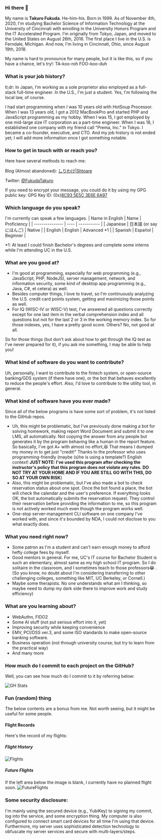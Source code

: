 ### Hi there 👋
My name is **Takuro Fukuda**. He-him-his. Born in 1999. As of November 4th, 2020, I'm studying Bachelor Science of Information Technology at the University of Cincinnati with enrolling in the University Honors Program and the IT Accelerated Program.
I'm originally from Tokyo, Japan, and moved to the United States on August 26th, 2016. The first place I live in the U.S. is Ferndale, Michigan.
And now, I'm living in Cincinnati, Ohio, since August 19th, 2018.

My name is hard to pronounce for many people, but it is like this, so if you have a chance, let's try!: TA-koo-roh FOO-koo-duh


### What is your job history?
tl;dr: In Japan, I'm working as a sole proprietor also employed as a full-stack full-time engineer. In the U.S., I'm just a student. Yes, I'm following the local law, of course.

I had start programming when I was 10 years old with HotSoup Processor. When I was 13 years old, I got a 2012 MacBookPro and started PHP and JavaScript programming as my hobby.
When I was 15, I got employed by one mid-large size IT corporation as a part-time engineer.
When I was 18, I established one company with my friend call "Prema, Inc." in Tokyo. I became a co-founder, executive, and CTO.
And my job history is not ended yet; I will add more information once I got something notable.

### How to get in touch with or reach you?
Here have several methods to reach me: 

Blog (Almost abandoned): [しりわけ|Shtoare](https://otya.me/)

Twitter: [@FukudaTakuro](https://twitter.com/FukudaTakuro)

If you need to encrypt your message, you could do it by using my GPG public key: 
GPG Key ID: (0x)[8C93 5E5C 3E6E 6A97](https://keyserver.ubuntu.com/pks/lookup?op=get&search=0x4114b6a608920860f1b7b2748c935e5c3e6e6a97)

### Which language do you speak?
I'm currently can speak a few languages.
| Name in English | Name | Proficiency |
| --------------- | ---- | ----------- |
| Japanese | 日本語 (or say にほんご) | Native |
| English | English | Advanced *1 |
| Spanish | Español | Beginner |

*1: At least I could finish Bachelor's degrees and complete some interns while I'm attending UC in the U.S.

### What are you good at?
- I'm good at programming, especially for web programming (e.g., JavaScript, PHP, NodeJS), server management, network, and information security, some kind of desktop app programming (e.g., Java, C#, et cetera) as well.
- Besides computer things, I love to travel, so I'm continuously analyzing the U.S. credit card points system, getting and maximizing those points as well.
- For IQ (WISC-IV or WISC-V) test, I've answered all questions correctly except for one last item in the verbal comprehension index and all questions but not for the last 2 or 3 in the working memory index. So for those indexes, yes, I have a pretty good score. Others? No, not good at all.

So for those things (but don't ask about how to get through the IQ test as I've never prepared for it), if you ask me something, I may be able to help you!

### What kind of software do you want to contribute?
Uh, personally, I want to contribute to the fintech system, or open-source banking/GDS system (if there have one), or the bot that behaves excellently to reduce the people's effort. Also, I'd love to contribute to the utility tool, in general.

### What kind of software have you ever made?
Since all of the below programs is have some sort of problem, it's not listed to the GitHub repos.
- Uh, this might be problematic, but I've previously done making a bot for solving homework, making report Word Document and submit it to one LMS, all automatically. Not copying the answer from any people but generates it by the program behaving like a human in the report feature. So basically, I've got A+ with almost no effort,😆 That means I dumped my money in to get just "credit!" Thanks to the professor who uses programming-friendly (maybe (s)he is using a template?) English context! **JUST NOTE: I've used this program after checking the instructor's policy that this program does not violate any rules. DO NOT TRY AT YOUR HOME AND IF YOU ARE STILL GO WITH THIS, DO SO AT YOUR OWN RISK**)
- Also, this might be problematic, but I've also made a bot to check reservation status about one spot. Once the bot found a place, the bot will check the calendar and the user's preference. If everything looks OK, the bot automatically submits the reservation request. They control their reservation before providing the information to me, so this program is not actively worked much even though the program works well.
- One-stop server-management CLI software on one company I've worked with, and since it's bounded by NDA, I could not disclose to you what exactly does.

### What you need right now?
- Some patron as I'm a student and can't earn enough money to afford hefty college fees by myself.
- Good mentors in general. For me, UC's IT course for Bachelor Student is such an elementary, almost same as my high school IT program. So I do solitaire in the classroom, and I sometimes teach to those professors😂 . (So you know, no doubt about I'm considering transferring to other challenging colleges, something like MIT, UC Berkeley, or Cornell.)
- Maybe some therapists. No one understands what am I thinking, so maybe need to dump my dark side there to improve work and study efficiency)

### What are you learning about?
- WebAuthn, FIDO2
- Some AI stuff (not put serious effort into it, yet)
- Improving security while keeping convenience
- EMV, PCI/DSS ver.3, and some ISO standards to make open-source banking software.
- Business operation (not through university course; but try to learn from the practical way)
- And many more

### How much do I commit to each project on the GitHub?
Well, you can see how much do I commit to it by referring below:

![GH Stats](https://github-readme-stats.vercel.app/api?username=ftkro&count_private=true&show_icons=true&theme=radical)

### Fun (random) thing
The below contents are a bonus from me. Not worth seeing, but it might be useful for some people.
#### Flight Records
Here's the record of my flights:
##### Flight History
![Flights](https://banners-my.flightradar24.com/ftkro.png)

##### Future Flights
If the left area below the image is blank, I currently have no planned flight soon.
![FutureFlights](https://banners-my.flightradar24.com/ftkro-future.png)

### Some security disclosure:
I'm mainly using the secured device (e.g., YubiKey) to signing my commit, log into the service, and some encryption thing. My computer is also configured to connect smart card devices for all time I'm using that device. Furthermore, my server uses sophisticated detection technology to obfuscate my server services and secure with multi-layers/steps.
